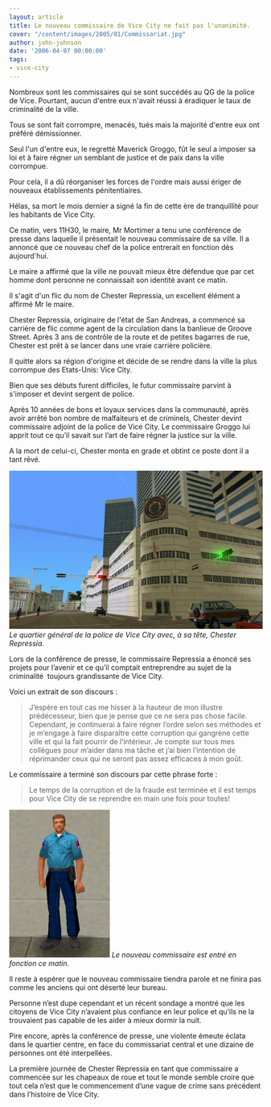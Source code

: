 ```yaml
---
layout: article
title: Le nouveau commissaire de Vice City ne fait pas l'unanimité.
cover: "/content/images/2005/01/Commissariat.jpg"
author: john-johnson
date: '2006-04-07 00:00:00'
tags:
- vice-city
---
```


Nombreux sont les commissaires qui se sont succédés au QG de la police de Vice. Pourtant, aucun d'entre eux n'avait réussi à éradiquer le taux de criminalité de la ville.

Tous se sont fait corrompre, menacés, tués mais la majorité d'entre eux ont préféré démissionner.

Seul l'un d'entre eux, le regretté Maverick Groggo, fût le seul a imposer sa loi et à faire régner un semblant de justice et de paix dans la ville corrompue.

Pour cela, il a dû réorganiser les forces de l'ordre mais aussi ériger de nouveaux établissements pénitentiaires.

Hélas, sa mort le mois dernier a signé la fin de cette ère de tranquillité pour les habitants de Vice City.

Ce matin, vers 11H30, le maire, Mr Mortimer a tenu une conférence de presse dans laquelle il présentait le nouveau commissaire de sa ville. Il a annoncé que ce nouveau chef de la police entrerait en fonction dès aujourd'hui.

Le maire a affirmé que la ville ne pouvait mieux être défendue que par cet homme dont personne ne connaissait son identité avant ce matin.

Il s'agit d'un flic du nom de Chester Repressia, un excellent élément a affirmé Mr le maire.

Chester Repressia, originaire de l'état de San Andreas, a commencé sa carrière de flic comme agent de la circulation dans la banlieue de Groove Street. Après 3 ans&nbsp;de contrôle de la route et de petites bagarres de rue, Chester est prêt à se lancer dans une vraie carrière policière.

Il quitte alors sa région d'origine et décide de se rendre dans la ville la plus corrompue des Etats-Unis: Vice City.

Bien que ses débuts furent difficiles, le futur commissaire parvint à s'imposer et devint sergent de police.

Après 10 années de bons et&nbsp;loyaux services dans la communauté, après avoir arrêté bon nombre de malfaiteurs et de criminels, Chester devint commissaire adjoint de la police de Vice City. Le commissaire Groggo lui apprit tout ce qu’il savait sur l’art de faire régner la justice sur la ville.

A la mort de celui-ci, Chester monta en grade et obtint ce poste dont il a tant rêvé.

![Le quartier général de la police de Vice City avec, à sa tête, Chester Repressia.](/content/images/2005/01/Commissariat.jpg)
_Le quartier général de la police de Vice City avec, à sa tête, Chester Repressia._

Lors de la conférence de presse, le commissaire Repressia a énoncé ses projets pour l’avenir et ce qu’il comptait&nbsp;entreprendre au sujet de la criminalité&nbsp; toujours grandissante de Vice City.

Voici un extrait de son discours&nbsp;:

> J’espère en tout cas me hisser à la hauteur de mon illustre prédécesseur, bien que je pense que ce ne sera pas chose facile. Cependant, je continuerai à faire régner l’ordre selon ses méthodes et je m’engage à faire disparaître cette corruption qui gangrène cette ville et qui la fait pourrir de l’intérieur. Je compte sur tous mes collègues pour m’aider dans ma tâche et j’ai bien l’intention de réprimander ceux qui ne seront pas assez efficaces à mon goût.

Le commissaire a terminé son discours par cette phrase forte&nbsp;:

> Le temps de la corruption et de la fraude est terminée et il est temps pour Vice City de se reprendre en main une fois pour toutes!

![Le nouveau commissaire est entré en fonction ce matin.](/content/images/2005/01/policier.jpg)
_Le nouveau commissaire est entré en fonction ce matin._

Il reste à espérer que le nouveau commissaire tiendra parole et ne finira pas comme les anciens qui ont déserté leur bureau.

Personne n’est dupe cependant et un récent sondage a montré que les citoyens de Vice City n’avaient plus confiance en leur police et qu’ils ne la trouvaient pas capable de les aider à mieux dormir la nuit.

Pire encore, après la conférence de presse, une violente émeute éclata dans le quartier centre, en face du commissariat central et une dizaine de personnes ont été interpellées.

La première journée de Chester Repressia en tant que commissaire a commencée sur les chapeaux de roue et tout le monde semble croire que tout cela n’est que le commencement d’une vague de crime sans précédent dans l’histoire de Vice City.

<!--kg-card-end: markdown-->
